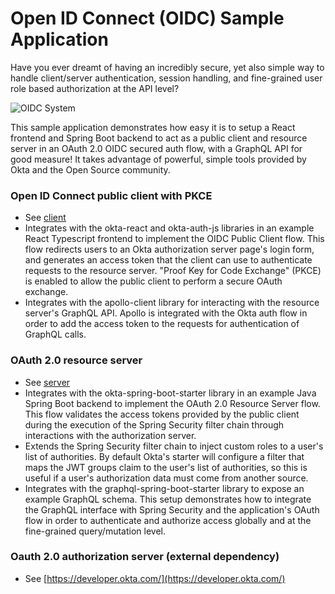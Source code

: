 # Open ID Connect (OIDC) Sample Application

Have you ever dreamt of having an incredibly secure, yet also simple way to handle client/server authentication, session handling, and fine-grained user role based authorization at the API level?

![OIDC System](https://user-images.githubusercontent.com/21133122/129646755-48da3801-7ec6-462e-91dc-772fc55dadfa.png)

This sample application demonstrates how easy it is to setup a React frontend and Spring Boot backend to act as a public client and resource server in an OAuth 2.0 OIDC secured auth flow, with a GraphQL API for good measure! It takes advantage of powerful, simple tools provided by Okta and the Open Source community.

### Open ID Connect public client with PKCE
- See [client](/client)
- Integrates with the okta-react and okta-auth-js libraries in an example React Typescript frontend to implement the OIDC Public Client flow. This flow redirects users to an Okta authorization server page's login form, and generates an access token that the client can use to authenticate requests to the resource server. "Proof Key for Code Exchange" (PKCE) is enabled to allow the public client to perform a secure OAuth exchange.
- Integrates with the apollo-client library for interacting with the resource server's GraphQL API. Apollo is integrated with the Okta auth flow in order to add the access token to the requests for authentication of GraphQL calls.
### OAuth 2.0 resource server 
- See [server](/server)
- Integrates with the okta-spring-boot-starter library in an example Java Spring Boot backend to implement the OAuth 2.0 Resource Server flow. This flow validates the access tokens provided by the public client during the execution of the Spring Security filter chain through interactions with the authorization server.
- Extends the Spring Security filter chain to inject custom roles to a user's list of authorities. By default Okta's starter will configure a filter that maps the JWT groups claim to the user's list of authorities, so this is useful if a user's authorization data must come from another source.
- Integrates with the graphql-spring-boot-starter library to expose an example GraphQL schema. This setup demonstrates how to integrate the GraphQL interface with Spring Security and the application's OAuth flow in order to authenticate and authorize access globally and at the fine-grained query/mutation level.
### Oauth 2.0 authorization server (external dependency) 
- See [https://developer.okta.com/](https://developer.okta.com/)
